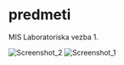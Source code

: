 # predmeti

MIS
Laboratoriska vezba 1.

![Screenshot_2](https://github.com/Nasteskii/MIS-Lab1/assets/86986540/9426323c-57ed-4c94-9e33-a1ae769d991f)
![Screenshot_1](https://github.com/Nasteskii/MIS-Lab1/assets/86986540/0e6a213e-fa98-46b6-9378-452e8f6cddcf)

